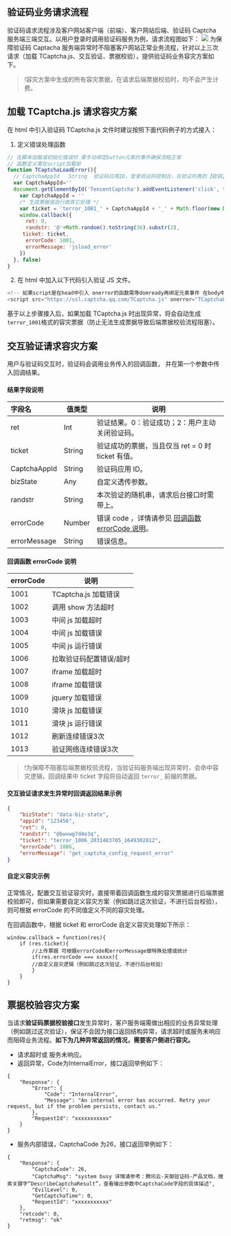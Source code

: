 ## 验证码业务请求流程
验证码请求流程涉及客户网站客户端（前端）、客户网站后端、验证码 Captcha 服务端三端交互。以用户登录时调用验证码服务为例，请求流程图如下：
![](https://qcloudimg.tencent-cloud.cn/raw/1d3e8bf833d685eec0183a4079429006.png)
为保障验证码 Captacha 服务端异常时不阻塞客户网站正常业务流程，针对以上三次请求（加载 TCaptcha.js、交互验证、票据校验），提供验证码业务容灾方案如下。
> !容灾方案中生成的所有容灾票据，在请求后端票据校验时，均不会产生计费。

## 加载 TCaptcha.js 请求容灾方案
在 html 中引入验证码 TCaptcha.js 文件时建议按照下面代码例子的方式接入：
1. 定义错误处理函数
``` javascript
// 在脚本加载或初始化错误时 需手动绑定button元素的事件确保流程正常
// 函数定义需在script加载前
function TCaptchaLoadError(){
  // CaptchaAppId   String  验证码应用ID，登录验证码控制台，在验证列表的【密钥】列，即可查看到CaptchaAppId
  var CaptchaAppId=''
  document.getElementById('TencentCaptcha').addEventListener('click', function () {
    var CaptchaAppId = ''
    /* 生成票据或自行做其它处理 */
    var ticket = 'terror_1001_' + CaptchaAppId + '_' + Math.floor(new Date().getTime()/1000)
    window.callback({
      ret: 0,
      randstr: '@'+Math.random().toString(36).substr(2),
     ticket: ticket,
      errorCode: 1001,
      errorMessage: 'jsload_error'
    })
  }, false)
}
```
2. 在 html 中加入以下代码引入验证 JS 文件。
``` javascript
<!-- 如果script是在head中引入 onerror的函数需等domready再绑定元素事件 在body中加载无需等待 -->
<script src="https://ssl.captcha.qq.com/TCaptcha.js" onerror="TCaptchaLoadError()"></script>
```
基于以上步骤接入后，如果加载 TCaptcha.js 时出现异常，将会自动生成 `terror_1001`格式的容灾票据（防止无法生成票据导致后端票据校验流程阻塞）。

## 交互验证请求容灾方案
用户与验证码交互时，验证码会调用业务传入的回调函数， 并在第一个参数中传入回调结果。

#### 结果字段说明

| 字段名       | 值类型 | 说明                                                       |
| :----------- | ------ | ---------------------------------------------------------- |
| ret          | Int    | 验证结果。0：验证成功；2：用户主动关闭验证码。             |
| ticket       | String | 验证成功的票据，当且仅当 ret = 0 时 ticket 有值。          |
| CaptchaAppId | String | 验证码应用 ID。                                            |
| bizState     | Any    | 自定义透传参数。                                           |
| randstr      | String | 本次验证的随机串，请求后台接口时需带上。                   |
| errorCode    | Number | 错误 code ，详情请参见 [回调函数 errorCode 说明](#errCode)。|
| errorMessage | String | 错误信息。                                                  |

#### 回调函数 errorCode 说明[](id:errCode)

| errorCode | 说明                    |
| :-------- | ----------------------- |
| 1001      | TCaptcha.js 加载错误    |
| 1002      | 调用 show 方法超时      |
| 1003      | 中间 js 加载超时        |
| 1004      | 中间 js 加载错误        |
| 1005      | 中间 js 运行错误        |
| 1006      | 拉取验证码配置错误/超时 |
| 1007      | iframe 加载超时         |
| 1008      | iframe 加载错误         |
| 1009      | jquery 加载错误         |
| 1010      | 滑块 js 加载错误        |
| 1011      | 滑块 js 运行错误        |
| 1012      | 刷新连续错误3次         |
| 1013      | 验证网络连续错误3次     |
> !为保障不阻塞后端票据校验流程，当验证码服务端出现异常时，会命中容灾逻辑，回调结果中 ticket 字段将自动返回 `terror_` 前缀的票据。

#### 交互验证请求发生异常时回调返回结果示例
```json
{
    "bizState": "data-biz-state",
    "appid": "123456",
    "ret": 0,
    "randstr": "@bwvwg7d4e3q",
    "ticket": "terror_1006_2031483705_1649302812",
    "errorCode": 1006,
    "errorMessage": "get_captcha_config_request_error"
}
```

#### 自定义容灾示例
正常情况，配置交互验证容灾时，直接带着回调函数生成的容灾票据进行后端票据校验即可，但如果需要自定义容灾方案（例如跳过这次验证，不进行后台校验），则可根据 errorCode 的不同值定义不同的容灾处理。

在回调函数中，根据 ticket 和 errorCode 自定义容灾处理如下所示：
``` 
window.callback = function(res){
	if (res.ticket){
    	//上传票据 可根据errorCode和errorMessage做特殊处理或统计
		if(res.errorCode === xxxxx){
       	//自定义容灾逻辑（例如跳过这次验证，不进行后台校验）
		}
  	}
}
```


## 票据校验容灾方案
当请求**验证码票据校验接口**发生异常时，客户服务端需做出相应的业务异常处理（例如跳过这次验证），保证不会因为接口返回结构异常，请求超时或服务未响应而阻碍业务流程。**如下为几种异常返回的情况，需要客户侧进行容灾。**
- 请求超时或 服务未响应。
- 返回异常，Code为InternalError，接口返回举例如下：
``` 
{
    "Response": {
        "Error": {
            "Code": "InternalError",
            "Message": "An internal error has occurred. Retry your request, but if the problem persists, contact us."
        },
        "RequestId": "xxxxxxxxxxx"
    }
}
```
- 服务内部错误，CaptchaCode 为26，接口返回举例如下：
``` 
{
    "Response": {
        "CaptchaCode": 26,
        "CaptchaMsg": "system busy 详情请参考：腾讯云-天御验证码-产品文档，搜索关键字“DescribeCaptchaResult”，查看输出参数中CaptchaCode字段的具体描述",
        "EvilLevel": 0,
        "GetCaptchaTime": 0,
        "RequestId": "xxxxxxxxxxx"
    },
    "retcode": 0,
    "retmsg": "ok"
}
```
